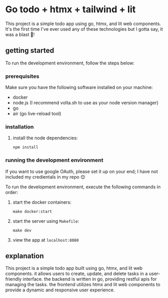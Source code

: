 # Go todo + htmx + tailwind + lit

This project is a simple todo app using go, htmx, and lit web components. It's the first time I've ever used any of these technologies
but I gotta say, it was a blast 🚀!

## getting started

To run the development environment, follow the steps below:

### prerequisites

Make sure you have the following software installed on your machine:

- docker
- node.js (I recommend volta.sh to use as your node version manager)
- go
- air (go live-reload tool)

### installation

1. install the node dependencies:
   ```shell
   npm install
   ```

### running the development environment

If you want to use google OAuth, please set it up on your end; I have not included
my credientals in my repo 😊

To run the development environment, execute the following commands in order:

1. start the docker containers:
   ```shell
   make docker:start
   ```
2. start the server using `Makefile`:
   ```shell
   make dev
   ```
3. view the app at `localhost:8080`

## explanation

This project is a simple todo app built using go, htmx, and lit web components. it allows users to create, update, and delete tasks in a user-friendly interface. the backend is written in go, providing restful apis for managing the tasks. the frontend utilizes htmx and lit web components to provide a dynamic and responsive user experience.
